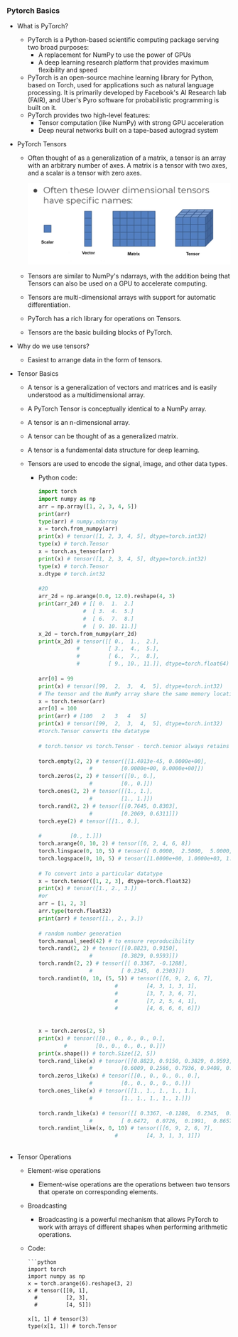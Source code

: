 ### Pytorch Basics

- What is PyTorch?
    - PyTorch is a Python-based scientific computing package serving two broad purposes:
        - A replacement for NumPy to use the power of GPUs
        - A deep learning research platform that provides maximum flexibility and speed
    - PyTorch is an open-source machine learning library for Python, based on Torch, used for applications such as natural language processing. It is primarily developed by Facebook's AI Research lab (FAIR), and Uber's Pyro software for probabilistic programming is built on it.
    - PyTorch provides two high-level features:
        - Tensor computation (like NumPy) with strong GPU acceleration
        - Deep neural networks built on a tape-based autograd system
    
- PyTorch Tensors

    - Often thought of as a generalization of a matrix, a tensor is an array with an arbitrary number of axes. A matrix is a tensor with two axes, and a scalar is a tensor with zero axes.

        ![alt text](image.png)

    - Tensors are similar to NumPy's ndarrays, with the addition being that Tensors can also be used on a GPU to accelerate computing.
    - Tensors are multi-dimensional arrays with support for automatic differentiation.
    - PyTorch has a rich library for operations on Tensors.
    - Tensors are the basic building blocks of PyTorch.
    
- Why do we use tensors?

    - Easiest to arrange data in the form of tensors.

- Tensor Basics

    - A tensor is a generalization of vectors and matrices and is easily understood as a multidimensional array.
    - A PyTorch Tensor is conceptually identical to a NumPy array.
    - A tensor is an n-dimensional array.
    - A tensor can be thought of as a generalized matrix.
    - A tensor is a fundamental data structure for deep learning.
    - Tensors are used to encode the signal, image, and other data types.
    
        - Python code:
            ```python
            import torch
            import numpy as np
            arr = np.array([1, 2, 3, 4, 5])
            print(arr)
            type(arr) # numpy.ndarray
            x = torch.from_numpy(arr)
            print(x) # tensor([1, 2, 3, 4, 5], dtype=torch.int32)
            type(x) # torch.Tensor
            x = torch.as_tensor(arr)
            print(x) # tensor([1, 2, 3, 4, 5], dtype=torch.int32)
            type(x) # torch.Tensor
            x.dtype # torch.int32

            #2D
            arr_2d = np.arange(0.0, 12.0).reshape(4, 3)
            print(arr_2d) # [[ 0.  1.  2.]
                          #  [ 3.  4.  5.]
                          #  [ 6.  7.  8.]
                          #  [ 9. 10. 11.]]
            x_2d = torch.from_numpy(arr_2d)
            print(x_2d) # tensor([[ 0.,  1.,  2.],
                        #         [ 3.,  4.,  5.],
                        #         [ 6.,  7.,  8.],
                        #         [ 9., 10., 11.]], dtype=torch.float64)

            arr[0] = 99
            print(x) # tensor([99,  2,  3,  4,  5], dtype=torch.int32)
            # The tensor and the NumPy array share the same memory location.To only share a copy of the data, use torch.tensor() instead of torch.from_numpy().
            x = torch.tensor(arr)
            arr[0] = 100
            print(arr) # [100   2   3   4   5]
            print(x) # tensor([99,  2,  3,  4,  5], dtype=torch.int32)
            #torch.Tensor converts the datatype
            
            # torch.tensor vs torch.Tensor - torch.tensor always retains the datatype of the input data, while torch.Tensor(torch.FloatTensor) converts the datatype to the float32 tensor datatype.

            torch.empty(2, 2) # tensor([[1.4013e-45, 0.0000e+00],
                            #         [0.0000e+00, 0.0000e+00]])
            torch.zeros(2, 2) # tensor([[0., 0.],
                            #         [0., 0.]])
            torch.ones(2, 2) # tensor([[1., 1.],
                            #         [1., 1.]])
            torch.rand(2, 2) # tensor([[0.7645, 0.8303],
                            #         [0.2069, 0.6311]])
            torch.eye(2) # tensor([[1., 0.],

            #         [0., 1.]])
            torch.arange(0, 10, 2) # tensor([0, 2, 4, 6, 8])
            torch.linspace(0, 10, 5) # tensor([ 0.0000,  2.5000,  5.0000,  7.5000, 10.0000])
            torch.logspace(0, 10, 5) # tensor([1.0000e+00, 1.0000e+03, 1.0000e+06, 1.0000e+09, 1.0000e+10]) 

            # To convert into a particular datatype
            x = torch.tensor([1, 2, 3], dtype=torch.float32)
            print(x) # tensor([1., 2., 3.])
            #or
            arr = [1, 2, 3]
            arr.type(torch.float32)
            print(arr) # tensor([1., 2., 3.])

            # random number generation
            torch.manual_seed(42) # to ensure reproducibility
            torch.rand(2, 2) # tensor([[0.8823, 0.9150],
                            #         [0.3829, 0.9593]])
            torch.randn(2, 2) # tensor([[ 0.3367, -0.1288],
                            #         [ 0.2345,  0.2303]])
            torch.randint(0, 10, (5, 5)) # tensor([[6, 9, 2, 6, 7],
                                    #         [4, 3, 1, 3, 1],
                                    #         [3, 7, 3, 6, 7],
                                    #         [7, 2, 5, 4, 1],
                                    #         [4, 6, 6, 6, 6]])
            

            x = torch.zeros(2, 5)
            print(x) # tensor([[0., 0., 0., 0., 0.],
                    #         [0., 0., 0., 0., 0.]])
            print(x.shape()) # torch.Size([2, 5])
            torch.rand_like(x) # tensor([[0.8823, 0.9150, 0.3829, 0.9593, 0.3904],
                            #         [0.6009, 0.2566, 0.7936, 0.9408, 0.1332]])
            torch.zeros_like(x) # tensor([[0., 0., 0., 0., 0.],
                            #         [0., 0., 0., 0., 0.]])
            torch.ones_like(x) # tensor([[1., 1., 1., 1., 1.],
                            #         [1., 1., 1., 1., 1.]])

            torch.randn_like(x) # tensor([[ 0.3367, -0.1288,  0.2345,  0.2303, -0.6814],
                            #         [ 0.6472,  0.0726,  0.1991,  0.8657, -0.2673]])
            torch.randint_like(x, 0, 10) # tensor([[6, 9, 2, 6, 7],
                                    #         [4, 3, 1, 3, 1]])
                                    
            ```

- Tensor Operations

    - Element-wise operations
        - Element-wise operations are the operations between two tensors that operate on corresponding elements.

    - Broadcasting
        - Broadcasting is a powerful mechanism that allows PyTorch to work with arrays of different shapes when performing arithmetic operations.

    - Code:

          ```python
          import torch
          import numpy as np
          x = torch.arange(6).reshape(3, 2)
          x # tensor([[0, 1],
            #         [2, 3],
            #         [4, 5]])

          x[1, 1] # tensor(3)
          type(x[1, 1]) # torch.Tensor
